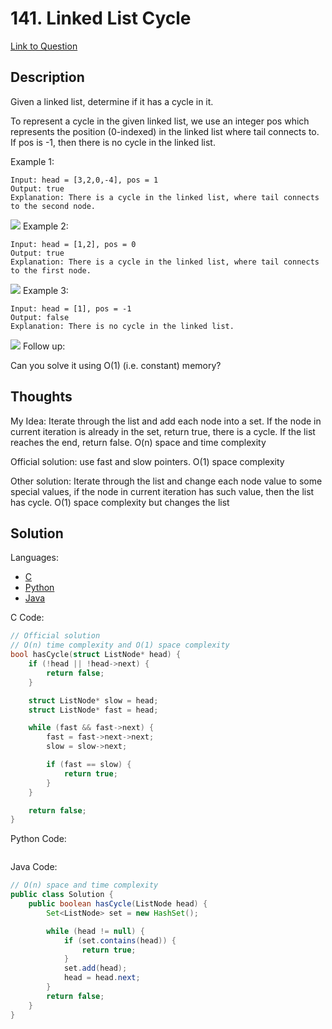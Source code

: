 # 141. Linked List Cycle

[Link to Question](https://leetcode.com/problems/linked-list-cycle/)

## Description

Given a linked list, determine if it has a cycle in it.

To represent a cycle in the given linked list, we use an integer pos which represents the position (0-indexed) in the linked list where tail connects to. If pos is -1, then there is no cycle in the linked list.

Example 1:

```
Input: head = [3,2,0,-4], pos = 1
Output: true
Explanation: There is a cycle in the linked list, where tail connects to the second node.
```

![](https://assets.leetcode.com/uploads/2018/12/07/circularlinkedlist.png)
Example 2:

```
Input: head = [1,2], pos = 0
Output: true
Explanation: There is a cycle in the linked list, where tail connects to the first node.
```

![](https://assets.leetcode.com/uploads/2018/12/07/circularlinkedlist_test2.png)
Example 3:

```
Input: head = [1], pos = -1
Output: false
Explanation: There is no cycle in the linked list.
```

![](https://assets.leetcode.com/uploads/2018/12/07/circularlinkedlist_test3.png)
Follow up:

Can you solve it using O(1) (i.e. constant) memory?

## Thoughts

My Idea: Iterate through the list and add each node into a set. If the node in current iteration is already in the set, return true, there is a cycle. If the list reaches the end, return false. O(n) space and time complexity

Official solution: use fast and slow pointers. O(1) space complexity

Other solution: Iterate through the list and change each node value to some special values, if the node in current iteration has such value, then the list has cycle. O(1) space complexity but changes the list

## Solution

Languages:

- [C](#C)
- [Python](#python)
- [Java](#java)

<div id="C"></div>C Code:

```C
// Official solution
// O(n) time complexity and O(1) space complexity
bool hasCycle(struct ListNode* head) {
    if (!head || !head->next) {
        return false;
    }

    struct ListNode* slow = head;
    struct ListNode* fast = head;

    while (fast && fast->next) {
        fast = fast->next->next;
        slow = slow->next;

        if (fast == slow) {
            return true;
        }
    }

    return false;
}
```

<div id="python"></div>Python Code:

```python

```

<div id="java"></div>Java Code:

```java
// O(n) space and time complexity
public class Solution {
    public boolean hasCycle(ListNode head) {
        Set<ListNode> set = new HashSet();

        while (head != null) {
            if (set.contains(head)) {
                return true;
            }
            set.add(head);
            head = head.next;
        }
        return false;
    }
}
```
